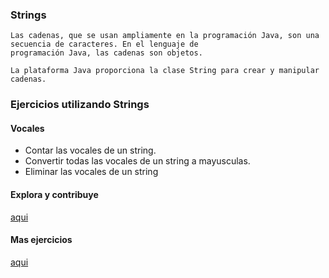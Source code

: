 ### Strings

    Las cadenas, que se usan ampliamente en la programación Java, son una secuencia de caracteres. En el lenguaje de 
    programación Java, las cadenas son objetos.

    La plataforma Java proporciona la clase String para crear y manipular cadenas.

### Ejercicios utilizando Strings
#### Vocales 
 - Contar las vocales de un string.
 - Convertir todas las vocales de un string a mayusculas.
 - Eliminar las vocales de un string
 
#### Explora y contribuye
[aqui](https://github.com/UrielMendozaG/Strings/tree/master/src/com/string/app)

#### Mas ejercicios
[aqui](https://github.com/UrielMendozaG/Generation-Mexico/blob/master/Programacion/Java/README.md#ejercicios)
  
